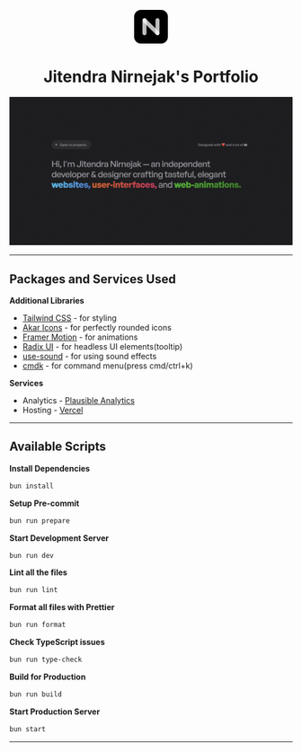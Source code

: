 <p align="center">
  <a href="https://nirnejak.com">
    <img alt="Nirnejak" src="https://raw.githubusercontent.com/nirnejak/nirnejak-website/master/public/icons/icon-512x512.png" width="60" />
  </a>
</p>

<h1 align="center">
  Jitendra Nirnejak's Portfolio
</h1>

!["Jitendra Nirnejak Website Snapshot"](https://raw.githubusercontent.com/nirnejak/nirnejak-website/master/public/cover.png)

---

## Packages and Services Used

**Additional Libraries**

- [Tailwind CSS](https://tailwindcss.com/) - for styling
- [Akar Icons](https://akaricons.com/) - for perfectly rounded icons
- [Framer Motion](https://www.framer.com/motion/) - for animations
- [Radix UI](https://www.radix-ui.com/) - for headless UI elements(tooltip)
- [use-sound](https://www.npmjs.com/package/use-sound) - for using sound effects
- [cmdk](https://cmdk.paco.me/) - for command menu(press cmd/ctrl+k)

**Services**

- Analytics - [Plausible Analytics](https://plausible.io/)
- Hosting - [Vercel](https://vercel.com/)

---

## Available Scripts

**Install Dependencies**

```bash
bun install
```

**Setup Pre-commit**

```bash
bun run prepare
```

**Start Development Server**

```bash
bun run dev
```

**Lint all the files**

```bash
bun run lint
```

**Format all files with Prettier**

```bash
bun run format
```

**Check TypeScript issues**

```bash
bun run type-check
```

**Build for Production**

```bash
bun run build
```

**Start Production Server**

```bash
bun start
```

---
